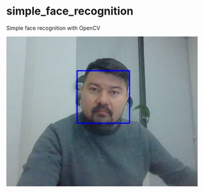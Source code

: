 # simple_face_recognition
Simple face recognition with OpenCV

<img src="https://github.com/akylson/simple_face_detection/blob/main/face_detecting.png">
